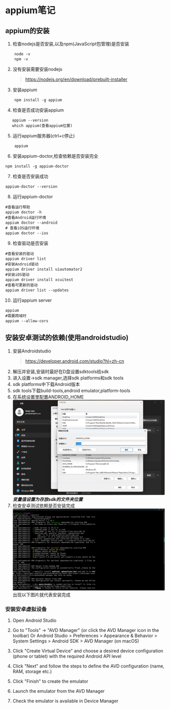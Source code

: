 # appium笔记
## appium的安装
1. 检查nodejs是否安装,以及npm(JavaScript包管理)是否安装
```shell
    node -v
    npm -v
```
2. 没有安装需要安装nodejs
    >https://nodejs.org/en/download/prebuilt-installer
3. 安装appium
```shell
    npm install -g appium
```
4. 检查是否成功安装appium
```shell
   appium --version
   which appium(查看appium位置)
```
5. 运行appium服务器(ctrl+c停止)
```shell
    appium 
```
6. 安装appium-doctor,检查依赖是否安装完全
```shell
npm install -g appium-doctor
```
7. 检查是否安装成功
```shell
appium-doctor --version
```
8. 运行appium-doctor
```shell
#查看运行帮助
appium doctor -h
#查看Android运行环境
appium doctor --android
# 查看iOS运行环境
appium doctor --ios 
```
9. 检查驱动是否安装
```shell
#查看安装的驱动
appium driver list
#安装Android驱动
appium driver install uiautomator2
#安装iOS驱动
appium driver install xcuitest
#查看可更新的驱动
appium driver list --updates
```
10. 运行appium server
```shell
appium
#需要跨域时
appium --allow-cors
```
## 安装安卓测试的依赖(使用androidstudio)
1. 安装Androidstudio
    >https://developer.android.com/studio?hl=zh-cn
2. 解压并安装,安装时最好在D盘设置sdktools给sdk
3. 进入设置->sdk manager,选择sdk platforms和sdk tools
4. sdk platforms中下载Android版本
5. sdk tools下载build-tools,android emulator,platform-tools
6. 在系统设置里配置ANDROID_HOME
![ANDROID_HOME_interface](/screen_shot/ANDROID_HOME_interface.png)
***变量值设置为存放sdk的文件夹位置***
7. 检查安卓测试依赖是否安装完成
![appium-doctor_android_interface](/screen_shot/appium-doctor_android_interface.png)
出现以下图片就代表安装完成
### 安装安卓虚拟设备
1. Open Android Studio

2. Go to "Tools" -> "AVD Manager" (or click the AVD Manager icon in the toolbar)
Or
        Android Studio > Preferences > Appearance & Behavior > System Settings > Android SDK > AVD Manager
        (on macOS)

3. Click "Create Virtual Device" and choose a desired device configuration (phone or tablet) with the required Android API level

4. Click "Next" and follow the steps to define the AVD configuration (name, RAM, storage etc.)

5. Click "Finish" to create the emulator

6. Launch the emulator from the AVD Manager

7. Check the emulator is available in Device Manager